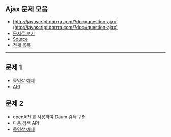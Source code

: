 ##  Ajax 문제 모음

* [http://javascript.dorrra.com/?doc=question-ajax](http://javascript.dorrra.com/?doc=question-ajax)
* [문서로 보기](https://github.com/niceaji/javascript-study/blob/gh-pages/doc/question-ajax.md)
* [Source](https://github.com/niceaji/javascript-study)
* [전체 목록](http://javascript.dorrra.com)

*** 


## 문제 1

* [동영상 예제](http://www.youtube.com/watch?v=ptPEu_SxXxU&feature=youtube_gdata_player)
* [API](http://m.movie.daum.net/data/movie/movie_info/box_office.json?country=KR&startDate=20130329&endDate=20130331&pageSize=10&callback=render&pageNo=)

## 문제 2

* openAPI 를 사용하여 Daum 검색 구현 
* 다음 검색 API
* [동영상 예제](http://www.youtube.com/watch?v=LQ9xq6yr5gQ&feature=youtu.be)